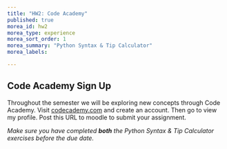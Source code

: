 ```yaml
---
title: "HW2: Code Academy"
published: true
morea_id: hw2
morea_type: experience
morea_sort_order: 1
morea_summary: "Python Syntax & Tip Calculator"
morea_labels:

---
```

## Code Academy Sign Up

Throughout the semester we will be exploring new concepts through Code Academy.
Visit [codecademy.com](http://www.codecademy.com/en/tracks/python) and create an account. Then go to view my profile. Post this URL to moodle to submit your assignment.

*Make sure you have completed **both** the Python Syntax & Tip Calculator exercises before the due date.*